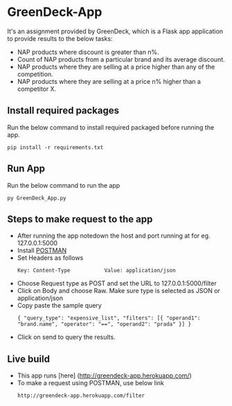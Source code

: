 # GreenDeck-App

It's an assignment provided by GreenDeck, which is a Flask app application to provide results to the below tasks:

  - NAP products where discount is greater than n%.
  - Count of NAP products from a particular brand and its average discount.
  - NAP products where they are selling at a price higher than any of the competition.
  - NAP products where they are selling at a price n% higher than a competitor X.

## Install required packages

Run the below command to install required packaged before running the app.

```
pip install -r requirements.txt
```

## Run App

Run the below command to run the app

```
py GreenDeck_App.py
```
## Steps to make request to the app
  - After running the app notedown the host and port running at for eg. 127.0.0.1:5000
  - Install [POSTMAN](https://www.postman.com/downloads/)
  - Set Headers as follows
    ```
    Key: Content-Type           Value: application/json
    ```
  - Choose Request type as POST and set the URL to 127.0.0.1:5000/filter
  - Click on Body and choose Raw. Make sure type is selected as JSON or application/json
  - Copy paste the sample query
    ```
    { "query_type": "expensive_list", "filters": [{ "operand1": "brand.name", "operator": "==", "operand2": "prada" }] }
    ```
  - Click on send to query the results.
  
## Live build

  - This app runs [here] (http://greendeck-app.herokuapp.com/)
  - To make a request using POSTMAN, use below link
    ```
    http://greendeck-app.herokuapp.com/filter
    ```

